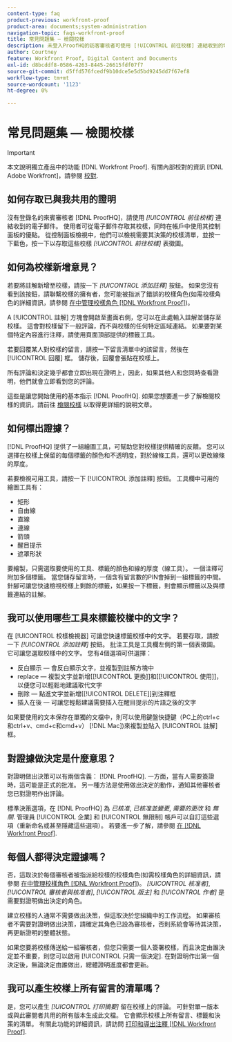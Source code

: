 ```yaml
---
content-type: faq
product-previous: workfront-proof
product-area: documents;system-administration
navigation-topic: faqs-workfront-proof
title: 常見問題集 — 檢閱校樣
description: 未登入ProofHQ的訪客審核者可使用 [!UICONTROL 前往校樣] 連結收到的電子郵件。 使用者可從電子郵件存取其校樣，同時在帳戶中使用其控制面板的優點。 從控制面板檢視中，他們可以檢視需要其決策的校樣清單，並按一下藍色，按一下以存取這些校樣 [!UICONTROL 前往校樣] 表徵圖。
author: Courtney
feature: Workfront Proof, Digital Content and Documents
exl-id: d8bcddf8-0586-4263-8445-26615fdf07f7
source-git-commit: d5ffd576fcedf9b10dce5e5d5bd9245dd7f67ef8
workflow-type: tm+mt
source-wordcount: '1123'
ht-degree: 0%

---
```


# 常見問題集 — 檢閱校樣

>[!IMPORTANT]
>
>本文說明獨立產品中的功能 [!DNL Workfront Proof]. 有關內部校對的資訊 [!DNL Adobe Workfront]，請參閱 [校對](../../../review-and-approve-work/proofing/proofing.md).

## 如何存取已與我共用的證明

沒有登錄名的來賓審核者 [!DNL ProofHQ]，請使用 *[!UICONTROL 前往校樣]* 連結收到的電子郵件。 使用者可從電子郵件存取其校樣，同時在帳戶中使用其控制面板的優點。 從控制面板檢視中，他們可以檢視需要其決策的校樣清單，並按一下藍色，按一下以存取這些校樣 *[!UICONTROL 前往校樣]* 表徵圖。

## 如何為校樣新增意見？

若要將註解新增至校樣，請按一下 *[!UICONTROL 添加註釋]* 按鈕。 如果您沒有看到該按鈕，請聯繫校樣的擁有者，您可能被指派了錯誤的校樣角色(如需校樣角色的詳細資訊，請參閱 [在中管理校樣角色 [!DNL Workfront Proof]](../../../workfront-proof/wp-work-proofsfiles/share-proofs-and-files/manage-proof-roles.md))。

A [!UICONTROL 註解] 方塊會開啟至畫面右側，您可以在此處輸入註解並儲存至校樣。 這會對校樣留下一般評論，而不與校樣的任何特定區域連結。 如果要對某個特定內容進行注釋，請使用頁面頂部提供的標籤工具。

若要回覆某人對校樣的留言，請按一下留言清單中的該留言，然後在 [!UICONTROL 回覆] 框。 儲存後，回覆會張貼在校樣上。

所有評論和決定幾乎都會立即出現在證明上，因此，如果其他人和您同時查看證明，他們就會立即看到您的評論。

這些是讓您開始使用的基本指示 [!DNL ProofHQ]. 如果您想要進一步了解檢閱校樣的資訊，請前往  [檢閱校樣](https://support.workfront.com/hc/en-us/sections/200054044-Reviewing-proofs) 以取得更詳細的說明文章。

## 如何標出證據？

[!DNL ProofHQ] 提供了一組繪圖工具，可幫助您對校樣提供精確的反饋。 您可以選擇在校樣上保留的每個標籤的顏色和不透明度，對於線條工具，還可以更改線條的厚度。

若要檢視可用工具，請按一下 [!UICONTROL 添加註釋] 按鈕。 工具欄中可用的繪圖工具有：

* 矩形
* 自由線
* 直線
* 連線
* 箭頭
* 醒目提示
* 遮罩形狀

要繪製，只需選取要使用的工具、標籤的顏色和線的厚度（線工具）。 一個注釋可附加多個標籤。 當您儲存留言時，一個含有留言數的PIN會掉到一組標籤的中間。 針腳可讓您快速檢視校樣上剩餘的標籤，如果按一下標籤，則會顯示標籤以及與標籤連結的註解。

## 我可以使用哪些工具來標籤校樣中的文字？

在 [!UICONTROL 校樣檢視器] 可讓您快速標籤校樣中的文字。 若要存取，請按一下 *[!UICONTROL 添加註釋]* 按鈕。 批注工具是工具欄左側的第一個表徵圖。 它可讓您選取校樣中的文字。 您有4個選項可供選擇：

* 反白顯示 — 會反白顯示文字，並複製到註解方塊中
* replace — 複製文字並新增[[!UICONTROL 更換]]和[[!UICONTROL 使用]]，以便您可以輕鬆地建議取代文字
* 刪除 — 點進文字並新增[[!UICONTROL DELETE]]到注釋框
* 插入在後 — 可讓您輕鬆建議需要插入在醒目提示的片語之後的文字

如果要使用的文本保存在單獨的文檔中，則可以使用鍵盤快捷鍵（PC上的ctrl+c和ctrl+v、cmd+c和cmd+v） [!DNL Mac])來複製並貼入 [!UICONTROL 註解] 框。

## 對證據做決定是什麼意思？

對證明做出決策可以有兩個含義： [!DNL ProofHQ]. 一方面，當有人需要簽證時，這可能是正式的批准。 另一種方法是使用做出決定的動作，通知其他審核者您已對證明作出評論。

標準決策選項，在 [!DNL ProofHQ] 為 *已核准*, *已核准並變更*, *需要的更改* 和 *無關*. 管理員 [!UICONTROL 企業] 和 [!UICONTROL 無限制] 帳戶可以自訂這些選項（重新命名或甚至隱藏這些選項）。 若要進一步了解，請參閱 [在 [!DNL Workfront Proof]](../../../workfront-proof/wp-acct-admin/account-settings/configure-approval-decision-in-wp.md).

## 每個人都得決定證據嗎？

否，這取決於每個審核者被指派給校樣的校樣角色(如需校樣角色的詳細資訊，請參閱 [在中管理校樣角色 [!DNL Workfront Proof]](../../../workfront-proof/wp-work-proofsfiles/share-proofs-and-files/manage-proof-roles.md))。 *[!UICONTROL 核准者]*, *[!UICONTROL 審核者與核准者]*, *[!UICONTROL 版主]* 和 *[!UICONTROL 作者]* 是需要對證明做出決定的角色。

建立校樣的人通常不需要做出決策，但這取決於您組織中的工作流程。 如果審核者不需要對證明做出決策，請確定其角色已設為審核者，否則系統會等待其決策，再更新證明的整體狀態。

如果您要將校樣傳送給一組審核者，但您只需要一個人簽署校樣，而且決定由誰決定並不重要，則您可以啟用 [!UICONTROL 只需一個決定]. 在對證明作出第一個決定後，無論決定由誰做出，總體證明進度都會更新。

## 我可以產生校樣上所有留言的清單嗎？

是，您可以產生 *[!UICONTROL 打印摘要]* 留在校樣上的評論。 可針對單一版本或與此審閱者共用的所有版本生成此文檔。 它會顯示校樣上所有留言、標籤和決策的清單。 有關此功能的詳細資訊，請訪問 [打印和導出注釋 [!DNL Workfront Proof]](../../../workfront-proof/wp-work-proofsfiles/organize-your-work/print-and-export-comments.md).
